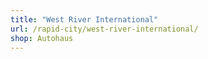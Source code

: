 ```yaml
---
title: "West River International"
url: /rapid-city/west-river-international/
shop: Autohaus
---
```

